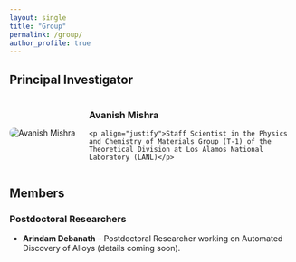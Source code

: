```yaml
---
layout: single
title: "Group"
permalink: /group/
author_profile: true
---
```


## Principal Investigator

<div class="team-member">
  <img src="/images/avanish.jpeg" alt="Avanish Mishra" class="team-member__photo">
  <div class="team-member__details">
    <h3>Avanish Mishra</h3>

    <p align="justify">Staff Scientist in the Physics and Chemistry of Materials Group (T-1) of the Theoretical Division at Los Alamos National Laboratory (LANL)</p>

  </div>
</div>

## Members

### Postdoctoral Researchers

- **Arindam Debanath** – Postdoctoral Researcher working on Automated Discovery of Alloys (details coming soon).

<style>
.team-member {
  display: flex;
  flex-wrap: wrap;
  gap: 1.5rem;
  align-items: center;
}

.team-member__photo {
  max-width: 200px;
  border-radius: 8px;
}

.team-member__details {
  flex: 1 1 250px;
  min-width: 250px;
}
</style>
